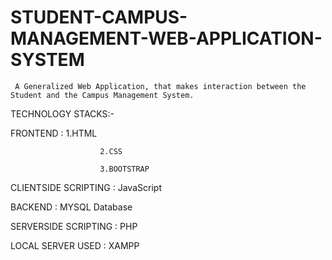 # STUDENT-CAMPUS-MANAGEMENT-WEB-APPLICATION-SYSTEM
     A Generalized Web Application, that makes interaction between the Student and the Campus Management System.  

TECHNOLOGY STACKS:-

FRONTEND              : 1.HTML

                        2.CSS

                        3.BOOTSTRAP
                        
CLIENTSIDE SCRIPTING  : JavaScript
                        
BACKEND               : MYSQL Database

SERVERSIDE SCRIPTING  : PHP

LOCAL SERVER USED     : XAMPP
